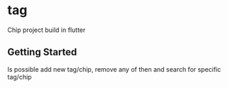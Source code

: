 # tag

Chip project build in flutter

## Getting Started

Is possible add new tag/chip, remove any of then and search for specific tag/chip


